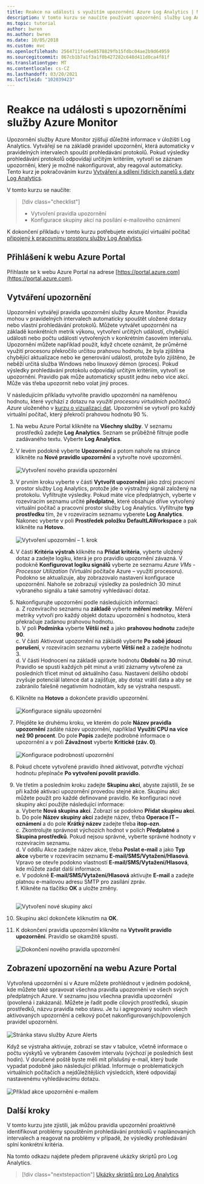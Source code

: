 ```yaml
---
title: Reakce na události s využitím upozornění Azure Log Analytics | Microsoft Docs
description: V tomto kurzu se naučíte používat upozornění služby Log Analytics ke zjišťování důležitých informací o vašem pracovním prostoru nebo k preventivnímu upozorňování na problémy a volání akcí, které se je pokusí opravit.
ms.topic: tutorial
author: bwren
ms.author: bwren
ms.date: 10/05/2018
ms.custom: mvc
ms.openlocfilehash: 2564711fce6e8578829fb15fdbc04ae2b9d64959
ms.sourcegitcommit: 867cb1b7a1f3a1f0b427282c648d411d0ca4f81f
ms.translationtype: MT
ms.contentlocale: cs-CZ
ms.lasthandoff: 03/20/2021
ms.locfileid: "102039423"
---
```

# <a name="respond-to-events-with-azure-monitor-alerts"></a>Reakce na události s upozorněními služby Azure Monitor
Upozornění služby Azure Monitor zjišťují důležité informace v úložišti Log Analytics. Vytvářejí se na základě pravidel upozornění, která automaticky v pravidelných intervalech spouští prohledávání protokolů. Pokud výsledky prohledávání protokolů odpovídají určitým kritériím, vytvoří se záznam upozornění, který je možné nakonfigurovat, aby reagoval automaticky.  Tento kurz je pokračováním kurzu [Vytváření a sdílení řídicích panelů s daty Log Analytics](../visualize/tutorial-logs-dashboards.md).   

V tomto kurzu se naučíte:

> [!div class="checklist"]
> * Vytvoření pravidla upozornění
> * Konfigurace skupiny akcí na posílání e-mailového oznámení

K dokončení příkladu v tomto kurzu potřebujete existující virtuální počítač [připojený k pracovnímu prostoru služby Log Analytics](../vm/quick-collect-azurevm.md).  

## <a name="sign-in-to-azure-portal"></a>Přihlášení k webu Azure Portal
Přihlaste se k webu Azure Portal na adrese [https://portal.azure.com](https://portal.azure.com). 

## <a name="create-alerts"></a>Vytváření upozornění
Upozornění vytvářejí pravidla upozornění služby Azure Monitor. Pravidla mohou v pravidelných intervalech automaticky spouštět uložené dotazy nebo vlastní prohledávání protokolů.  Můžete vytvářet upozornění na základě konkrétních metrik výkonu, vytvoření určitých událostí, chybějící události nebo počtu událostí vytvořených v konkrétním časovém intervalu.  Upozornění můžete například použít, když chcete oznámit, že průměrné využití procesoru překročilo určitou prahovou hodnotu, že byla zjištěna chybějící aktualizace nebo ke generování události, protože bylo zjištěno, že neběží určitá služba Windows nebo linuxový démon (proces).  Pokud výsledky prohledávání protokolu odpovídají určitým kritériím, vytvoří se upozornění. Pravidlo pak může automaticky spustit jednu nebo více akcí. Může vás třeba upozornit nebo volat jiný proces. 

V následujícím příkladu vytvoříte pravidlo upozornění na naměřenou hodnotu, které vychází z dotazu na *využití procesoru virtuálních počítačů Azure* uloženého v [kurzu o vizualizaci dat](../visualize/tutorial-logs-dashboards.md).  Upozornění se vytvoří pro každý virtuální počítač, který překročí prahovou hodnotu 90 %.  

1. Na webu Azure Portal klikněte na **Všechny služby**. V seznamu prostředků zadejte **Log Analytics**. Seznam se průběžně filtruje podle zadávaného textu. Vyberte **Log Analytics**.
2. V levém podokně vyberte **Upozornění** a potom nahoře na stránce klikněte na **Nové pravidlo upozornění** a vytvořte nové upozornění.<br><br> ![Vytvoření nového pravidla upozornění](./media/tutorial-response/alert-rule-02.png)<br>
3. V prvním kroku vyberte v části **Vytvořit upozornění** jako zdroj pracovní prostor služby Log Analytics, protože jde o výstražný signál založený na protokolu.  Vyfiltrujte výsledky. Pokud máte více předplatných, vyberte v rozevíracím seznamu určité **předplatné**, které obsahuje dříve vytvořený virtuální počítač a pracovní prostor služby Log Analytics.  Vyfiltrujte **typ prostředku** tím, že v rozevíracím seznamu vyberete **Log Analytics**.  Nakonec vyberte v poli **Prostředek položku** **DefaultLAWorkspace** a pak klikněte na **Hotovo**.<br><br> ![Vytvoření upozornění – 1. krok](./media/tutorial-response/alert-rule-03.png)<br>
4. V části **Kritéria výstrah** klikněte na **Přidat kritéria**, vyberte uložený dotaz a zadejte logiku, která je pro pravidlo upozornění závazná.  V podokně **Konfigurovat logiku signálů** vyberte ze seznamu *Azure VMs - Processor Utilization* (Virtuální počítače Azure – využití procesoru).  Podokno se aktualizuje, aby zobrazovalo nastavení konfigurace upozornění.  Nahoře se zobrazují výsledky za posledních 30 minut vybraného signálu a také samotný vyhledávací dotaz.  
5. Nakonfigurujte upozornění podle následujících informací:  
   a. Z rozevíracího seznamu na **základě** vyberte **měření metriky**.  Měření metriky vytvoří pro každý objekt dotazu upozornění s hodnotou, která překračuje zadanou prahovou hodnotu.  
   b. V poli **Podmínka** vyberte **Větší než** a jako **prahovou hodnotu** zadejte **90**.  
   c. V části Aktivovat upozornění na základě vyberte **Po sobě jdoucí porušení**, v rozevíracím seznamu vyberte **Větší než** a zadejte hodnotu 3.  
   d. V části Hodnocení na základě upravte hodnotu **Období** na **30** minut. Pravidlo se spustí každých pět minut a vrátí záznamy vytvořené za posledních třicet minut od aktuálního času.  Nastavení delšího období zvyšuje potenciál latence dat a zajišťuje, aby dotaz vrátil data a aby se zabránilo falešně negativním hodnotám, kdy se výstraha nespustí.  
6. Klikněte na **Hotovo** a dokončete pravidlo upozornění.<br><br> ![Konfigurace signálu upozornění](./media/tutorial-response/alert-signal-logic-02.png)<br> 
7. Přejděte ke druhému kroku, ve kterém do pole **Název pravidla upozornění** zadáte název upozornění, například **Využití CPU na více než 90 procent**.  Do pole **Popis** zadejte podrobné informace o upozornění a v poli **Závažnost** vyberte **Kritické (záv. 0)**.<br><br> ![Konfigurace podrobností upozornění](./media/tutorial-response/alert-signal-logic-04.png)<br>
8. Pokud chcete vytvořené pravidlo ihned aktivovat, potvrďte výchozí hodnotu přepínače **Po vytvoření povolit pravidlo**.
9. Ve třetím a posledním kroku zadejte **Skupinu akcí**, abyste zajistili, že se při každé aktivaci upozornění provedou stejné akce. Skupinu akcí můžete použít pro každé definované pravidlo.  Ke konfiguraci nové skupiny akcí použijte následující informace:  
   a. Vyberte **Nová skupina akcí**. Zobrazí se podokno **Přidat skupinu akcí**.  
   b. Do pole **Název skupiny akcí** zadejte název, třeba **Operace IT – oznámení** a do pole **Krátký název** zadejte třeba **itop-ozn**.  
   c. Zkontrolujte správnost výchozích hodnot v polích **Předplatné** a **Skupina prostředků**. Pokud nejsou správné, vyberte správné hodnoty v rozevíracím seznamu.   
   d. V oddílu Akce zadejte název akce, třeba **Poslat e-mail** a jako **Typ akce** vyberte v rozevíracím seznamu **E-mail/SMS/Vytažení/Hlasová**. Vpravo se otevře podokno vlastností **E-mail/SMS/Vytažení/Hlasová**, kde můžete zadat další informace.  
   e. V podokně **E-mail/SMS/Vytažení/Hlasová** aktivujte **E-mail** a zadejte platnou e-mailovou adresu SMTP pro zasílání zpráv.  
   f. Klikněte na tlačítko **OK** a uložte změny.<br><br> 

    ![Vytvoření nové skupiny akcí](./media/tutorial-response/action-group-properties-01.png)

10. Skupinu akcí dokončete kliknutím na **OK**. 
11. K dokončení pravidla upozornění klikněte na **Vytvořit pravidlo upozornění**. Pravidlo se okamžitě spustí.<br><br> ![Dokončení nového pravidla upozornění](./media/tutorial-response/alert-rule-01.png)<br> 

## <a name="view-your-alerts-in-azure-portal"></a>Zobrazení upozornění na webu Azure Portal
Vytvořená upozornění si v Azure můžete prohlédnout v jediném podokně, kde můžete také spravovat všechna pravidla upozornění ve všech svých předplatných Azure. V seznamu jsou všechna pravidla upozornění (povolená i zakázaná). Můžete je řadit podle cílových prostředků, skupin prostředků, názvu pravidla nebo stavu. Je tu i agregovaný souhrn všech aktivovaných upozornění a celkový počet nakonfigurovaných/povolených pravidel upozornění.<br><br> ![Stránka stavu služby Azure Alerts](./media/tutorial-response/azure-alerts-02.png)  

Když se výstraha aktivuje, zobrazí se stav v tabulce, včetně informace o počtu výskytů ve vybraném časovém intervalu (výchozí je posledních šest hodin).  V doručené poště byste měli mít příslušný e-mail, který bude vypadat podobně jako následující příklad. Informuje o problematických virtuálních počítačích a nejdůležitějších výsledcích, které odpovídají nastavenému vyhledávacímu dotazu.<br><br> ![Příklad akce upozornění e-mailem](./media/tutorial-response/azure-alert-email-notification-01.png)

## <a name="next-steps"></a>Další kroky
V tomto kurzu jste zjistili, jak můžou pravidla upozornění proaktivně identifikovat problémy spouštěním prohledávání protokolů v naplánovaných intervalech a reagovat na problémy v případě, že výsledky prohledávání splní konkrétní kritéria.

Na tomto odkazu najdete předem připravené ukázky skriptů pro Log Analytics.  

> [!div class="nextstepaction"]
> [Ukázky skriptů pro Log Analytics](../powershell-samples.md)